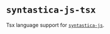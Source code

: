 # `syntastica-js-tsx`

Tsx language support for [`syntastica-js`](https://www.npmjs.com/package/@syntastica/core).
